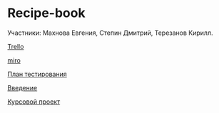 # Recipe-book
Участники: Махнова Евгения,
           Степин Дмитрий,
           Терезанов Кирилл.
           
[Trello](https://trello.com/b/sdIx8Wc5/recipe-book)

[miro](https://miro.com/app/board/o9J_kxmExNQ=/)

[План тестирования](https://docs.google.com/spreadsheets/d/1y3UEcfGLu6rZXd-xpsN-ShCddkv71tWB_M8Fygr6XrY/edit?usp=sharing)

[Введение](https://docviewer.yandex.ru/view/107002009/?*=7VCWZ4sMLumWBxG6QsqvKrxys6F7InVybCI6InlhLWRpc2stcHVibGljOi8vWEI3YlNYYWRlbGRLSEpwdUpQSDFxZWUycitEYWJwc2R1S1dUWjlVSHQrQ1ZlcDcxakIxNjVRTitMbTNIOGNVenEvSjZicG1SeU9Kb25UM1ZvWG5EYWc9PSIsInRpdGxlIjoi0JLQstC10LTQtdC90LjQtS5kb2N4IiwidWlkIjoiMTA3MDAyMDA5IiwieXUiOiI0ODUyMTEyMTExNTQyMDI0MDcxIiwibm9pZnJhbWUiOmZhbHNlLCJ0cyI6MTU1NjIxNzQxNDE1Nn0%3D)

[Курсовой проект](https://github.com/Dimonsda/Recipe-book/blob/master/%D0%94%D0%BE%D0%BA%D1%83%D0%BC%D0%B5%D0%BD%D1%82%D1%8B/%D0%9A%D1%83%D1%80%D1%81%D0%BE%D0%B2%D0%BE%D0%B9%20%D0%BF%D1%80%D0%BE%D0%B5%D0%BA%D1%82.docx)
